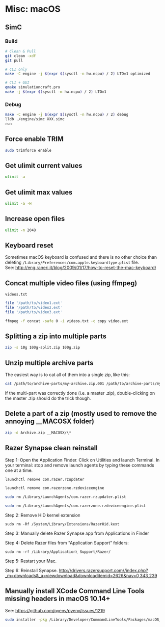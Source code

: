 # Misc: macOS

## SimC

### Build

```bash
# Clean & Pull
git clean -xdf
git pull

# CLI only
make -C engine -j $(expr $(sysctl -n hw.ncpu) / 2) LTO=1 optimized

# CLI + GUI
qmake simulationcraft.pro
make -j $(expr $(sysctl -n hw.ncpu) / 2) LTO=1
```

### Debug

```bash
make -C engine -j $(expr $(sysctl -n hw.ncpu) / 2) debug
lldb ./engine/simc XXX.simc
run
```

## Force enable TRIM

```bash
sudo trimforce enable
```

## Get ulimit current values

```bash
ulimit -a
```

## Get ulimit max values

```bash
ulimit -a -H
```

## Increase open files

```bash
ulimit -n 2048
```

## Keyboard reset

Sometimes macOS keyboard is confused and there is no other choice than deleting `/Library/Preferences/com.apple.keyboardtype.plist` file.\
See: <http://eng.raneri.it/blog/2009/01/17/how-to-reset-the-mac-keyboard/>

## Concat multiple video files (using ffmpeg)

`videos.txt`
```bash
file '/path/to/video1.ext'
file '/path/to/video2.ext'
file '/path/to/video3.ext'
```

```bash
ffmpeg -f concat -safe 0 -i videos.txt -c copy video.ext
```

## Splitting a zip into multiple parts

```bash
zip -s 10g 100g-split.zip 100g.zip
```

## Unzip multiple archive parts

The easiest way is to cat all of them into a single zip, like this:

```bash
cat /path/to/archive-parts/my-archive.zip.001 /path/to/archive-parts/my-archive.zip.002 /path/to/archive-parts/my-archive.zip.003 > my-archive.zip
```

If the multi-part was correctly done (i.e. a master .zip), double-clicking on the master .zip should do the trick though.

## Delete a part of a zip (mostly used to remove the annoying __MACOSX folder)

```bash
zip -d Archive.zip __MACOSX/\*
```

## Razer Synapse clean reinstall

Step 1: Open the Application Finder. Click on Utilities and launch Terminal. In your terminal: stop and remove launch agents by typing these commands one at a time.

```bash
launchctl remove com.razer.rzupdater

launchctl remove com.razerzone.rzdeviceengine

sudo rm /Library/LaunchAgents/com.razer.rzupdater.plist

sudo rm /Library/LaunchAgents/com.razerzone.rzdeviceengine.plist
```

Step 2: Remove HID kernel extension

```
sudo rm -Rf /System/Library/Extensions/RazerHid.kext
```

Step 3: Manually delete Razer Synapse app from Applications in Finder

Step 4: Delete Razer files from "Application Support" folders:

```
sudo rm -rf /Library/Application\ Support/Razer/
```

Step 5: Restart your Mac.

Step 6: Reinstall Synapse. <http://drivers.razersupport.com//index.php?_m=downloads&_a=viewdownload&downloaditemid=2626&nav=0,343,239>

## Manually install XCode Command Line Tools missing headers in macOS 10.14+

See: <https://github.com/pyenv/pyenv/issues/1219>

```bash
sudo installer -pkg /Library/Developer/CommandLineTools/Packages/macOS_SDK_headers_for_macOS_10.14.pkg -target /
```

